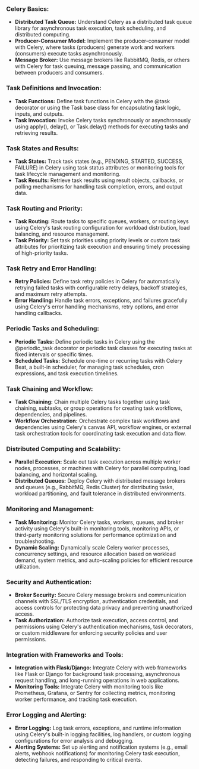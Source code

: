 ### Celery Basics:
- **Distributed Task Queue:** Understand Celery as a distributed task queue library for asynchronous task execution, task scheduling, and distributed computing.
- **Producer-Consumer Model:** Implement the producer-consumer model with Celery, where tasks (producers) generate work and workers (consumers) execute tasks asynchronously.
- **Message Broker:** Use message brokers like RabbitMQ, Redis, or others with Celery for task queuing, message passing, and communication between producers and consumers.

### Task Definitions and Invocation:
- **Task Functions:** Define task functions in Celery with the @task decorator or using the Task base class for encapsulating task logic, inputs, and outputs.
- **Task Invocation:** Invoke Celery tasks synchronously or asynchronously using apply(), delay(), or Task.delay() methods for executing tasks and retrieving results.

### Task States and Results:
- **Task States:** Track task states (e.g., PENDING, STARTED, SUCCESS, FAILURE) in Celery using task status attributes or monitoring tools for task lifecycle management and monitoring.
- **Task Results:** Retrieve task results using result objects, callbacks, or polling mechanisms for handling task completion, errors, and output data.

### Task Routing and Priority:
- **Task Routing:** Route tasks to specific queues, workers, or routing keys using Celery's task routing configuration for workload distribution, load balancing, and resource management.
- **Task Priority:** Set task priorities using priority levels or custom task attributes for prioritizing task execution and ensuring timely processing of high-priority tasks.

### Task Retry and Error Handling:
- **Retry Policies:** Define task retry policies in Celery for automatically retrying failed tasks with configurable retry delays, backoff strategies, and maximum retry attempts.
- **Error Handling:** Handle task errors, exceptions, and failures gracefully using Celery's error handling mechanisms, retry options, and error handling callbacks.

### Periodic Tasks and Scheduling:
- **Periodic Tasks:** Define periodic tasks in Celery using the @periodic_task decorator or periodic task classes for executing tasks at fixed intervals or specific times.
- **Scheduled Tasks:** Schedule one-time or recurring tasks with Celery Beat, a built-in scheduler, for managing task schedules, cron expressions, and task execution timelines.

### Task Chaining and Workflow:
- **Task Chaining:** Chain multiple Celery tasks together using task chaining, subtasks, or group operations for creating task workflows, dependencies, and pipelines.
- **Workflow Orchestration:** Orchestrate complex task workflows and dependencies using Celery's canvas API, workflow engines, or external task orchestration tools for coordinating task execution and data flow.

### Distributed Computing and Scalability:
- **Parallel Execution:** Scale out task execution across multiple worker nodes, processes, or machines with Celery for parallel computing, load balancing, and horizontal scaling.
- **Distributed Queues:** Deploy Celery with distributed message brokers and queues (e.g., RabbitMQ, Redis Cluster) for distributing tasks, workload partitioning, and fault tolerance in distributed environments.

### Monitoring and Management:
- **Task Monitoring:** Monitor Celery tasks, workers, queues, and broker activity using Celery's built-in monitoring tools, monitoring APIs, or third-party monitoring solutions for performance optimization and troubleshooting.
- **Dynamic Scaling:** Dynamically scale Celery worker processes, concurrency settings, and resource allocation based on workload demand, system metrics, and auto-scaling policies for efficient resource utilization.

### Security and Authentication:
- **Broker Security:** Secure Celery message brokers and communication channels with SSL/TLS encryption, authentication credentials, and access controls for protecting data privacy and preventing unauthorized access.
- **Task Authorization:** Authorize task execution, access control, and permissions using Celery's authentication mechanisms, task decorators, or custom middleware for enforcing security policies and user permissions.

### Integration with Frameworks and Tools:
- **Integration with Flask/Django:** Integrate Celery with web frameworks like Flask or Django for background task processing, asynchronous request handling, and long-running operations in web applications.
- **Monitoring Tools:** Integrate Celery with monitoring tools like Prometheus, Grafana, or Sentry for collecting metrics, monitoring worker performance, and tracking task execution.

### Error Logging and Alerting:
- **Error Logging:** Log task errors, exceptions, and runtime information using Celery's built-in logging facilities, log handlers, or custom logging configurations for error analysis and debugging.
- **Alerting Systems:** Set up alerting and notification systems (e.g., email alerts, webhook notifications) for monitoring Celery task execution, detecting failures, and responding to critical events.
